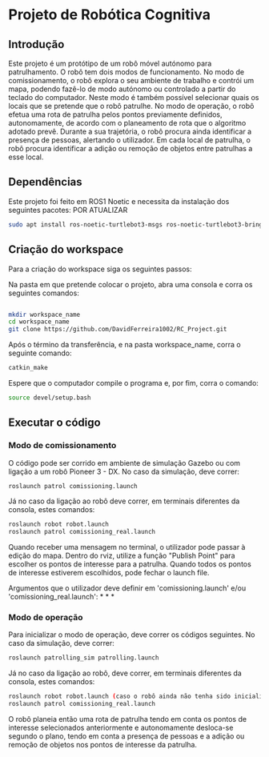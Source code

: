 # Projeto de Robótica Cognitiva

## Introdução

Este projeto é um protótipo de um robô móvel autónomo para patrulhamento. O robô tem dois modos de funcionamento. 
No modo de comissionamento, o robô explora o seu ambiente de trabalho e contrói um mapa, podendo fazê-lo de modo autónomo ou controlado a partir do teclado do computador. Neste modo é também possível selecionar quais os locais que se pretende que o robô patrulhe.
No modo de operação, o robô efetua uma rota de patrulha pelos pontos previamente definidos, autonomamente, de acordo com o planeamento de rota que o algoritmo adotado prevê. Durante a sua trajetória, o robô procura ainda identificar a presença de pessoas, alertando o utilizador. Em cada local de patrulha, o robô procura identificar a adição ou remoção de objetos entre patrulhas a esse local.

## Dependências

Este projeto foi feito em ROS1 Noetic e necessita da instalação dos seguintes pacotes:
POR ATUALIZAR
```bash
sudo apt install ros-noetic-turtlebot3-msgs ros-noetic-turtlebot3-bringup ros-noetic-turtlebot3-slam ros-noetic-turtlebot3-navigation ros-noetic-joint-state-publisher-gui ros-noetic-navigation ros-noetic-gmapping ros-noetic-explore-lite
```

## Criação do workspace

Para a criação do workspace siga os seguintes passos:

Na pasta em que pretende colocar o projeto, abra uma consola e corra os seguintes comandos:

```bash

mkdir workspace_name
cd workspace_name
git clone https://github.com/DavidFerreira1002/RC_Project.git
```

Após o término da transferência, e na pasta workspace_name, corra o seguinte comando:

```bash
catkin_make
```

Espere que o computador compile o programa e, por fim, corra o comando:

```bash
source devel/setup.bash
```

## Executar o código

### Modo de comissionamento

O código pode ser corrido em ambiente de simulação Gazebo ou com ligação a um robô Pioneer 3 - DX.
No caso da simulação, deve correr: 

```bash
roslaunch patrol comissioning.launch
```

Já no caso da ligação ao robô deve correr, em terminais diferentes da consola, estes comandos:

```bash
roslaunch robot robot.launch
roslaunch patrol comissioning_real.launch
```

Quando receber uma mensagem no terminal, o utilizador pode passar à edição do mapa. Dentro do rviz, utilize a função "Publish Point" para escolher os pontos de interesse para a patrulha. Quando todos os pontos de interesse estiverem escolhidos, pode fechar o launch file. 


Argumentos que o utilizador deve definir em 'comissioning.launch' e/ou 'comissioning_real.launch':
*
*
*

### Modo de operação

Para inicializar o modo de operação, deve correr os códigos seguintes.
No caso da simulação, deve correr:

```bash
roslaunch patrolling_sim patrolling.launch
```

Já no caso da ligação ao robô, deve correr, em terminais diferentes da consola, estes comandos:

```bash
roslaunch robot robot.launch (caso o robô ainda não tenha sido inicializado)
roslaunch patrol comissioning_real.launch
```

O robô planeia então uma rota de patrulha tendo em conta os pontos de interesse selecionados anteriormente e autonomamente desloca-se segundo o plano, tendo em conta a presença de pessoas e a adição ou remoção de objetos nos pontos de interesse da patrulha.

